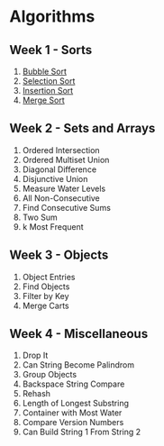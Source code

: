 # Algorithms

## Week 1 - Sorts
1. [Bubble Sort](./w1-sorts/w1d1-bubble-sort.js)
2. [Selection Sort](./w1-sorts/w1d2-selection-sort.js)
3. [Insertion Sort](./w1-sorts/w1d3-insertion-sort.js)
4. [Merge Sort](./w1-sorts/w1d4-merge-sort.js)
<!-- 5. [Quick Sort](./w1-sorts/w1d5-quick-sort.js) -->

## Week 2 - Sets and Arrays
1. Ordered Intersection
2. Ordered Multiset Union
3. Diagonal Difference
4. Disjunctive Union
5. Measure Water Levels
6. All Non-Consecutive
7. Find Consecutive Sums
8. Two Sum
9. k Most Frequent

## Week 3 - Objects
1. Object Entries
2. Find Objects
3. Filter by Key
4. Merge Carts

## Week 4 - Miscellaneous
1. Drop It
2. Can String Become Palindrom
3. Group Objects
4. Backspace String Compare
5. Rehash
6. Length of Longest Substring
7. Container with Most Water
8. Compare Version Numbers
9. Can Build String 1 From String 2